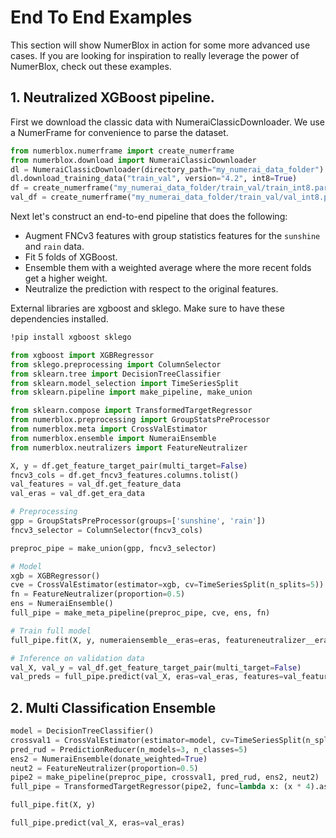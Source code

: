 # End To End Examples

This section will show NumerBlox in action for some more advanced use cases. If you are looking for inspiration to really leverage the power of NumerBlox, check out these examples.




## 1. Neutralized XGBoost pipeline.

First we download the classic data with NumeraiClassicDownloader. We use a NumerFrame for convenience to parse the dataset.

```py
from numerblox.numerframe import create_numerframe
from numerblox.download import NumeraiClassicDownloader
dl = NumeraiClassicDownloader(directory_path="my_numerai_data_folder")
dl.download_training_data("train_val", version="4.2", int8=True)
df = create_numerframe("my_numerai_data_folder/train_val/train_int8.parquet")
val_df = create_numerframe("my_numerai_data_folder/train_val/val_int8.parquet")
```

Next let's construct an end-to-end pipeline that does the following:
- Augment FNCv3 features with group statistics features for the `sunshine` and `rain` data.
- Fit 5 folds of XGBoost.
- Ensemble them with a weighted average where the more recent folds get a higher weight.
- Neutralize the prediction with respect to the original features.

External libraries are xgboost and sklego. Make sure to have these dependencies installed.

```bash
!pip install xgboost sklego
```

```py
from xgboost import XGBRegressor
from sklego.preprocessing import ColumnSelector
from sklearn.tree import DecisionTreeClassifier
from sklearn.model_selection import TimeSeriesSplit
from sklearn.pipeline import make_pipeline, make_union

from sklearn.compose import TransformedTargetRegressor
from numerblox.preprocessing import GroupStatsPreProcessor
from numerblox.meta import CrossValEstimator
from numerblox.ensemble import NumeraiEnsemble
from numerblox.neutralizers import FeatureNeutralizer

X, y = df.get_feature_target_pair(multi_target=False)
fncv3_cols = df.get_fncv3_features.columns.tolist()
val_features = val_df.get_feature_data
val_eras = val_df.get_era_data

# Preprocessing
gpp = GroupStatsPreProcessor(groups=['sunshine', 'rain'])
fncv3_selector = ColumnSelector(fncv3_cols)

preproc_pipe = make_union(gpp, fncv3_selector)

# Model
xgb = XGBRegressor()
cve = CrossValEstimator(estimator=xgb, cv=TimeSeriesSplit(n_splits=5))
fn = FeatureNeutralizer(proportion=0.5)
ens = NumeraiEnsemble()
full_pipe = make_meta_pipeline(preproc_pipe, cve, ens, fn)

# Train full model
full_pipe.fit(X, y, numeraiensemble__eras=eras, featureneutralizer__eras=eras, featureneutralizer__features=features);

# Inference on validation data
val_X, val_y = val_df.get_feature_target_pair(multi_target=False)
val_preds = full_pipe.predict(val_X, eras=val_eras, features=val_features)
```

## 2. Multi Classification Ensemble

```py
model = DecisionTreeClassifier()
crossval1 = CrossValEstimator(estimator=model, cv=TimeSeriesSplit(n_splits=3), predict_func='predict_proba')
pred_rud = PredictionReducer(n_models=3, n_classes=5)
ens2 = NumeraiEnsemble(donate_weighted=True)
neut2 = FeatureNeutralizer(proportion=0.5)
pipe2 = make_pipeline(preproc_pipe, crossval1, pred_rud, ens2, neut2)
full_pipe = TransformedTargetRegressor(pipe2, func=lambda x: (x * 4).astype(int), inverse_func=lambda x: x)

full_pipe.fit(X, y)

full_pipe.predict(val_X, eras=val_eras)
```





